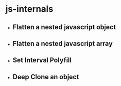 # js-internals

<ul>
<li><h2>Flatten a nested javascript object</h2> </li>
<li><h2>Flatten a nested javascript array</h2> </li>
<li><h2>Set Interval Polyfill </h2> </li>
<li><h2>Deep Clone an object </h2> </li>
</ul>

